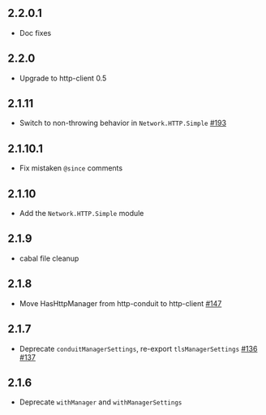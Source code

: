 ## 2.2.0.1

* Doc fixes

## 2.2.0

* Upgrade to http-client 0.5

## 2.1.11

* Switch to non-throwing behavior in `Network.HTTP.Simple` [#193](https://github.com/snoyberg/http-client/issues/193)

## 2.1.10.1

* Fix mistaken `@since` comments

## 2.1.10

* Add the `Network.HTTP.Simple` module

## 2.1.9

* cabal file cleanup

## 2.1.8

* Move HasHttpManager from http-conduit to http-client [#147](https://github.com/snoyberg/http-client/pull/147)

## 2.1.7

* Deprecate `conduitManagerSettings`, re-export `tlsManagerSettings` [#136](https://github.com/snoyberg/http-client/issues/136) [#137](https://github.com/snoyberg/http-client/issues/137)

## 2.1.6

* Deprecate `withManager` and `withManagerSettings`
